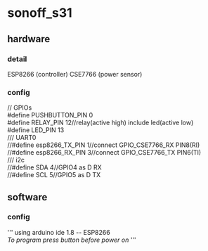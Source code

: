 # sonoff_s31

## hardware
### detail
ESP8266 (controller)
CSE7766 (power sensor)
### config
// GPIOs  
#define PUSHBUTTON_PIN   0  
#define RELAY_PIN       12//relay(active high) include led(active low)  
#define LED_PIN         13  
/// UART0  
//#define esp8266_TX_PIN 1//connect GPIO_CSE7766_RX PIN8(RI)  
//#define esp8266_RX_PIN 3//connect GPIO_CSE7766_TX PIN6(TI)  
/// i2c  
//#define SDA 4//GPIO4 as D RX  
//#define SCL 5//GPIO5 as D TX  


## software
### config
'''
using arduino ide 1.8 -- ESP8266  
*To program press button before power on*
'''
